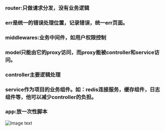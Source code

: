 ### router:只做请求分发，没有业务逻辑
### err是统一的错误处理位置，记录错误，统一err页面。
### middlewares:业务中间件，如用户权限控制
### model只能由它的proxy访问，而proxy能被controller和service访问。
### controller主要逻辑处理
### service作为项目的业务组件。如：redis连接服务，缓存组件，日志组件等，他可以减少controller的负担。
### app:放一次性脚本
![Image text](https://img-blog.csdn.net/20161213210144853?watermark/2/text/aHR0cDovL2Jsb2cuY3Nkbi5uZXQvYmx1ZWJsdWV1dWVldw==/font/5a6L5L2T/fontsize/400/fill/I0JBQkFCMA==/dissolve/70/gravity/SouthEast)